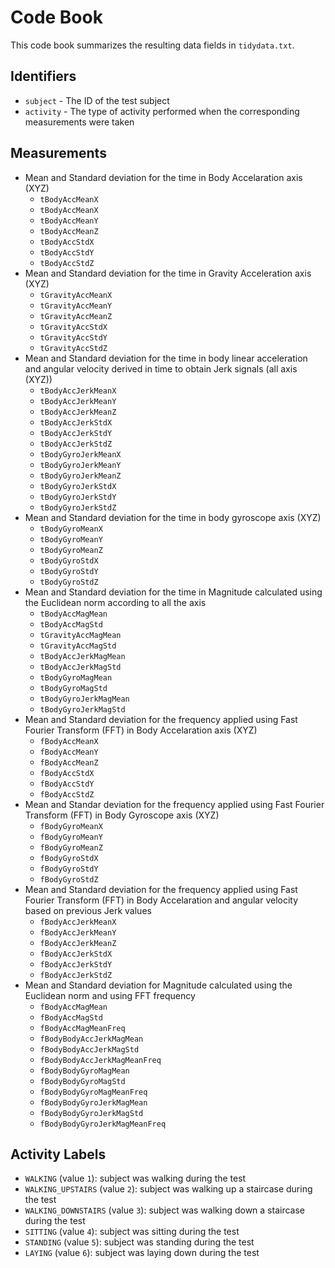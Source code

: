 # Code Book

This code book summarizes the resulting data fields in `tidydata.txt`.

## Identifiers

* `subject` - The ID of the test subject
* `activity` - The type of activity performed when the corresponding measurements were taken

## Measurements

* Mean and Standard deviation for the time in Body Accelaration axis (XYZ)
	* `tBodyAccMeanX`
	* `tBodyAccMeanX`
	* `tBodyAccMeanY`
	* `tBodyAccMeanZ`
	* `tBodyAccStdX`
	* `tBodyAccStdY`
	* `tBodyAccStdZ`
* Mean and Standard deviation for the time in Gravity Acceleration axis (XYZ)
	* `tGravityAccMeanX`
	* `tGravityAccMeanY`
	* `tGravityAccMeanZ`
	* `tGravityAccStdX`
	* `tGravityAccStdY`
	* `tGravityAccStdZ`
* Mean and Standard deviation for the time in body linear acceleration and angular velocity derived in time to obtain Jerk signals (all axis (XYZ))
	* `tBodyAccJerkMeanX`
	* `tBodyAccJerkMeanY`
	* `tBodyAccJerkMeanZ`
	* `tBodyAccJerkStdX`
	* `tBodyAccJerkStdY`
	* `tBodyAccJerkStdZ`
	* `tBodyGyroJerkMeanX`
	* `tBodyGyroJerkMeanY`
	* `tBodyGyroJerkMeanZ`
	* `tBodyGyroJerkStdX`
	* `tBodyGyroJerkStdY`
	* `tBodyGyroJerkStdZ`
* Mean and Standard deviation for the time in body gyroscope axis (XYZ)
	* `tBodyGyroMeanX`
	* `tBodyGyroMeanY`
	* `tBodyGyroMeanZ`
	* `tBodyGyroStdX`
	* `tBodyGyroStdY`
	* `tBodyGyroStdZ`
* Mean and Standard deviation for the time in Magnitude calculated using the Euclidean norm according to all the axis
	* `tBodyAccMagMean`
	* `tBodyAccMagStd`
	* `tGravityAccMagMean`
	* `tGravityAccMagStd`
	* `tBodyAccJerkMagMean`
	* `tBodyAccJerkMagStd`
	* `tBodyGyroMagMean`
	* `tBodyGyroMagStd`
	* `tBodyGyroJerkMagMean`
	* `tBodyGyroJerkMagStd`
* Mean and Standard deviation for the frequency applied using Fast Fourier Transform (FFT) in Body Accelaration axis (XYZ)
	* `fBodyAccMeanX`
	* `fBodyAccMeanY`
	* `fBodyAccMeanZ`
	* `fBodyAccStdX`
	* `fBodyAccStdY`
	* `fBodyAccStdZ`
* Mean and Standar deviation for the frequency applied using Fast Fourier Transform (FFT) in Body Gyroscope axis (XYZ) 
	* `fBodyGyroMeanX`
	* `fBodyGyroMeanY`
	* `fBodyGyroMeanZ`
	* `fBodyGyroStdX`
	* `fBodyGyroStdY`
	* `fBodyGyroStdZ`
* Mean and Standard deviation for the frequency applied using Fast Fourier Transform (FFT) in Body Accelaration and angular velocity based on previous Jerk values
	* `fBodyAccJerkMeanX`
	* `fBodyAccJerkMeanY`
	* `fBodyAccJerkMeanZ`
	* `fBodyAccJerkStdX`
	* `fBodyAccJerkStdY`
	* `fBodyAccJerkStdZ`
* Mean and Standard deviation for Magnitude calculated using the Euclidean norm and using FFT frequency
	* `fBodyAccMagMean`
	* `fBodyAccMagStd`
	* `fBodyAccMagMeanFreq`
	* `fBodyBodyAccJerkMagMean`
	* `fBodyBodyAccJerkMagStd`
	* `fBodyBodyAccJerkMagMeanFreq`
	* `fBodyBodyGyroMagMean`
	* `fBodyBodyGyroMagStd`
	* `fBodyBodyGyroMagMeanFreq`
	* `fBodyBodyGyroJerkMagMean`
	* `fBodyBodyGyroJerkMagStd`
	* `fBodyBodyGyroJerkMagMeanFreq`

## Activity Labels
* `WALKING` (value `1`): subject was walking during the test
* `WALKING_UPSTAIRS` (value `2`): subject was walking up a staircase during the test
* `WALKING_DOWNSTAIRS` (value `3`): subject was walking down a staircase during the test
* `SITTING` (value `4`): subject was sitting during the test
* `STANDING` (value `5`): subject was standing during the test
* `LAYING` (value `6`): subject was laying down during the test
